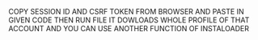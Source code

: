 COPY SESSION ID AND CSRF TOKEN FROM BROWSER AND PASTE IN GIVEN CODE THEN RUN FILE IT DOWLOADS WHOLE PROFILE OF THAT ACCOUNT AND YOU CAN USE ANOTHER FUNCTION OF INSTALOADER
